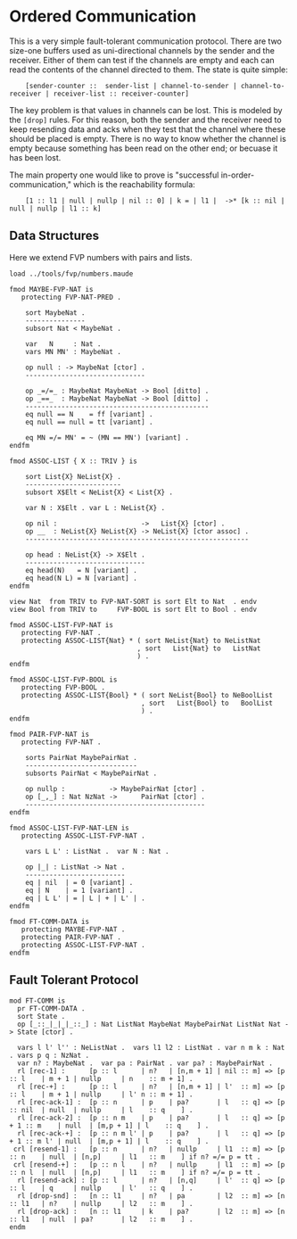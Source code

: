 Ordered Communication
=====================

This is a very simple fault-tolerant communication protocol.
There are two size-one buffers used as uni-directional channels by the sender and the receiver.
Either of them can test if the channels are empty and each can read the contents of the channel directed to them.
The state is quite simple:

```
    [sender-counter ::  sender-list | channel-to-sender | channel-to-receiver | receiver-list :: receiver-counter]
```

The key problem is that values in channels can be lost.
This is modeled by the `[drop]` rules.
For this reason, both the sender and the receiver need to keep resending data and acks when they test that the channel where these should be placed is empty.
There is no way to know whether the channel is empty because something has been read on the other end; or becuase it has been lost.

The main property one would like to prove is "successful in-order-communication," which is the reachability formula:

```
    [1 :: l1 | null | nullp | nil :: 0] | k = | l1 |  ->* [k :: nil | null | nullp | l1 :: k]
```

Data Structures
---------------

Here we extend FVP numbers with pairs and lists.

```maude
load ../tools/fvp/numbers.maude

fmod MAYBE-FVP-NAT is
   protecting FVP-NAT-PRED .

    sort MaybeNat .
    ---------------
    subsort Nat < MaybeNat .

    var   N     : Nat .
    vars MN MN' : MaybeNat .

    op null : -> MaybeNat [ctor] .
    ------------------------------

    op _=/=_ : MaybeNat MaybeNat -> Bool [ditto] .
    op _==_  : MaybeNat MaybeNat -> Bool [ditto] .
    ----------------------------------------------
    eq null == N    = ff [variant] .
    eq null == null = tt [variant] .

    eq MN =/= MN' = ~ (MN == MN') [variant] .
endfm

fmod ASSOC-LIST { X :: TRIV } is

    sort List{X} NeList{X} .
    ------------------------
    subsort X$Elt < NeList{X} < List{X} .

    var N : X$Elt . var L : NeList{X} .

    op nil :                     ->   List{X} [ctor] .
    op __  : NeList{X} NeList{X} -> NeList{X} [ctor assoc] .
    --------------------------------------------------------

    op head : NeList{X} -> X$Elt .
    ------------------------------
    eq head(N)   = N [variant] .
    eq head(N L) = N [variant] .
endfm

view Nat  from TRIV to FVP-NAT-SORT is sort Elt to Nat  . endv
view Bool from TRIV to     FVP-BOOL is sort Elt to Bool . endv

fmod ASSOC-LIST-FVP-NAT is
   protecting FVP-NAT .
   protecting ASSOC-LIST{Nat} * ( sort NeList{Nat} to NeListNat
                                , sort   List{Nat} to   ListNat
                                ) .
endfm

fmod ASSOC-LIST-FVP-BOOL is
   protecting FVP-BOOL .
   protecting ASSOC-LIST{Bool} * ( sort NeList{Bool} to NeBoolList
                                 , sort   List{Bool} to   BoolList
                                 ) .
endfm

fmod PAIR-FVP-NAT is
   protecting FVP-NAT .

    sorts PairNat MaybePairNat .
    ----------------------------
    subsorts PairNat < MaybePairNat .

    op nullp :           -> MaybePairNat [ctor] .
    op [_,_] : Nat NzNat ->      PairNat [ctor] .
    ---------------------------------------------
endfm

fmod ASSOC-LIST-FVP-NAT-LEN is
   protecting ASSOC-LIST-FVP-NAT .

    vars L L' : ListNat .  var N : Nat .

    op |_| : ListNat -> Nat .
    -------------------------
    eq | nil  | = 0 [variant] .
    eq | N    | = 1 [variant] .
    eq | L L' | = | L | + | L' | .
endfm

fmod FT-COMM-DATA is
   protecting MAYBE-FVP-NAT .
   protecting PAIR-FVP-NAT .
   protecting ASSOC-LIST-FVP-NAT .
endfm
```

Fault Tolerant Protocol
-----------------------

```maude
mod FT-COMM is
  pr FT-COMM-DATA .
  sort State .
  op [_::_|_|_|_::_] : Nat ListNat MaybeNat MaybePairNat ListNat Nat -> State [ctor] .

  vars l l' l'' : NeListNat .  vars l1 l2 : ListNat . var n m k : Nat . vars p q : NzNat .
  var n? : MaybeNat .  var pa : PairNat . var pa? : MaybePairNat .
  rl [rec-1] :      [p :: l      | n?   | [n,m + 1] | nil :: m] => [p     :: l    | m + 1 | nullp     | n    :: m + 1] .
  rl [rec-+] :      [p :: l      | n?   | [n,m + 1] | l'  :: m] => [p     :: l    | m + 1 | nullp     | l' n :: m + 1] .
  rl [rec-ack-1] :  [p :: n      | p    | pa?       | l   :: q] => [p     :: nil  | null  | nullp     | l    :: q    ] .
  rl [rec-ack-2] :  [p :: n m    | p    | pa?       | l   :: q] => [p + 1 :: m    | null  | [m,p + 1] | l    :: q    ] .
  rl [rec-ack-+] :  [p :: n m l' | p    | pa?       | l   :: q] => [p + 1 :: m l' | null  | [m,p + 1] | l    :: q    ] .
 crl [resend-1] :   [p :: n      | n?   | nullp     | l1  :: m] => [p     :: n    | null  | [n,p]     | l1   :: m    ] if n? =/= p = tt .
 crl [resend-+] :   [p :: n l    | n?   | nullp     | l1  :: m] => [p     :: n l  | null  | [n,p]     | l1   :: m    ] if n? =/= p = tt .
  rl [resend-ack] : [p :: l      | n?   | [n,q]     | l'  :: q] => [p     :: l    | q     | nullp     | l'   :: q    ] .
  rl [drop-snd] :   [n :: l1     | n?   | pa        | l2  :: m] => [n     :: l1   | n?    | nullp     | l2   :: m    ] .
  rl [drop-ack] :   [n :: l1     | k    | pa?       | l2  :: m] => [n     :: l1   | null  | pa?       | l2   :: m    ] .
endm
```
